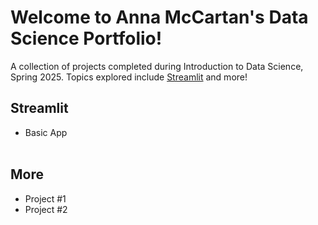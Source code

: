 # Welcome to Anna McCartan's Data Science Portfolio!

A collection of projects completed during Introduction to Data Science, Spring 2025. Topics explored include [Streamlit](https://github.com/annamccartan3/MCCARTAN-Data-Science-Portfolio/tree/main/basic_streamlit_app) and more!

## Streamlit
- Basic App
<br><br>
## More
- Project #1
- Project #2
